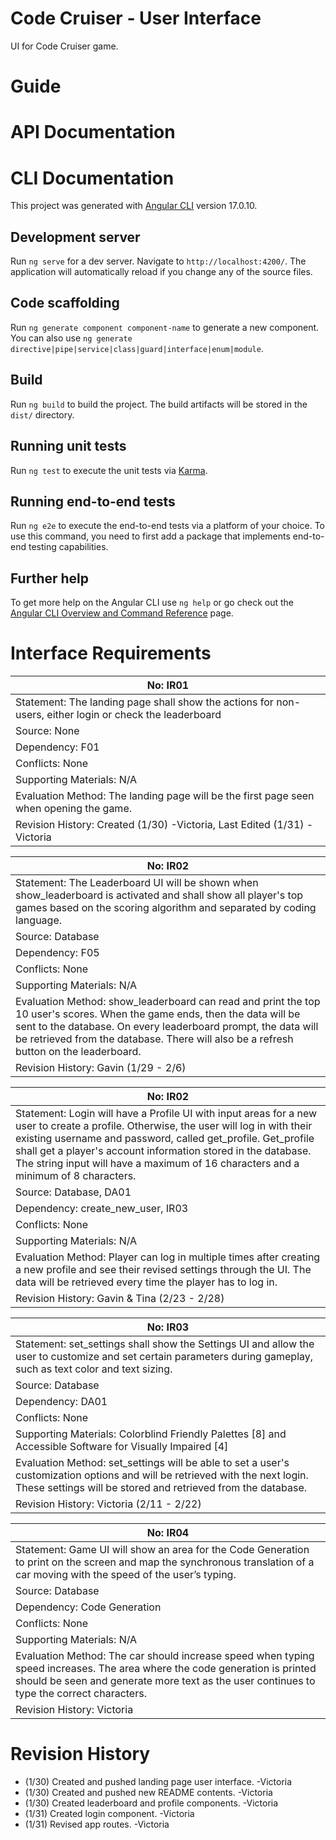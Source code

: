 # Code Cruiser - User Interface
UI for Code Cruiser game.

# Guide

# API Documentation

# CLI Documentation

This project was generated with [Angular CLI](https://github.com/angular/angular-cli) version 17.0.10.

## Development server

Run `ng serve` for a dev server. Navigate to `http://localhost:4200/`. The application will automatically reload if you change any of the source files.

## Code scaffolding

Run `ng generate component component-name` to generate a new component. You can also use `ng generate directive|pipe|service|class|guard|interface|enum|module`.

## Build

Run `ng build` to build the project. The build artifacts will be stored in the `dist/` directory.

## Running unit tests

Run `ng test` to execute the unit tests via [Karma](https://karma-runner.github.io).

## Running end-to-end tests

Run `ng e2e` to execute the end-to-end tests via a platform of your choice. To use this command, you need to first add a package that implements end-to-end testing capabilities.

## Further help

To get more help on the Angular CLI use `ng help` or go check out the [Angular CLI Overview and Command Reference](https://angular.io/cli) page.

# Interface Requirements
| No: IR01 |
| -------- |
| Statement: The landing page shall show the actions for non-users, either login or check the leaderboard |
| Source: None |
| Dependency: F01 |
| Conflicts: None |
| Supporting Materials: N/A |
| Evaluation Method: The landing page will be the first page seen when opening the game. |
| Revision History: Created (1/30) -Victoria, Last Edited (1/31) -Victoria |

| No: IR02 |
| -------- |
| Statement: The Leaderboard UI will be shown when show_leaderboard is activated and shall show all player's top games based on the scoring algorithm and separated by coding language. |
| Source: Database |
| Dependency: F05 |
| Conflicts: None |
| Supporting Materials: N/A |
| Evaluation Method: show_leaderboard can read and print the top 10 user's scores. When the game ends, then the data will be sent to the database. On every leaderboard prompt, the data will be retrieved from the database. There will also be a refresh button on the leaderboard. |
| Revision History: Gavin (1/29 - 2/6) |

| No: IR02 | 
| -------- |
| Statement: Login will have a Profile UI with input areas for a new user to create a profile. Otherwise, the user will log in with their existing username and password, called get_profile. Get_profile shall get a player's account information stored in the database. The string input will have a maximum of 16 characters and a minimum of 8 characters. |
| Source: Database, DA01 |
| Dependency: create_new_user, IR03 |
| Conflicts: None |
| Supporting Materials: N/A |
| Evaluation Method: Player can log in multiple times after creating a new profile and see their revised settings through the UI. The data will be retrieved every time the player has to log in. |
| Revision History: Gavin & Tina (2/23 - 2/28) |

| No: IR03 |
| -------- |
| Statement: set_settings shall show the Settings UI and allow the user to customize and set certain parameters during gameplay, such as text color and text sizing. |
| Source: Database |
| Dependency: DA01 |
| Conflicts: None |
| Supporting Materials: Colorblind Friendly Palettes [8] and Accessible Software for Visually Impaired [4] |
| Evaluation Method: set_settings will be able to set a user's customization options and will be retrieved with the next login. These settings will be stored and retrieved from the database. |
| Revision History: Victoria (2/11 - 2/22) |

| No: IR04 |
| -------- |
| Statement: Game UI will show an area for the Code Generation to print on the screen and map the synchronous translation of a car moving with the speed of the user’s typing. |
| Source: Database |
| Dependency: Code Generation |
| Conflicts: None |
| Supporting Materials: N/A |
| Evaluation Method: The car should increase speed when typing speed increases. The area where the code generation is printed should be seen and generate more text as the user continues to type the correct characters. |
| Revision History: Victoria |

# Revision History
- (1/30) Created and pushed landing page user interface. -Victoria
- (1/30) Created and pushed new README contents. -Victoria
- (1/30) Created leaderboard and profile components. -Victoria
- (1/31) Created login component. -Victoria
- (1/31) Revised app routes. -Victoria